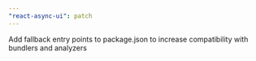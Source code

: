 ```yaml
---
"react-async-ui": patch
---
```


Add fallback entry points to package.json to increase compatibility with bundlers and analyzers
